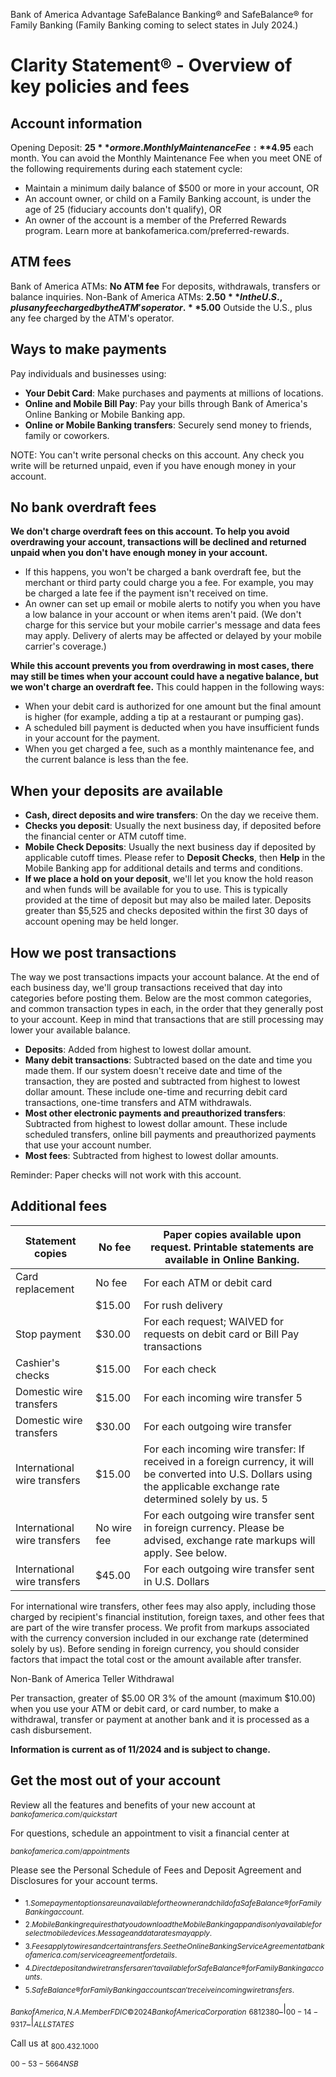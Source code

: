 Bank of America Advantage SafeBalance Banking® and SafeBalance® for Family Banking (Family Banking coming to select states in July 2024.)

# Clarity Statement® - Overview of key policies and fees

## Account information

Opening Deposit: **$25** or more.
Monthly Maintenance Fee: **$4.95** each month. You can avoid the Monthly Maintenance Fee when you meet ONE of the following requirements during each statement cycle:

 - Maintain a minimum daily balance of $500 or more in your account, OR
 - An account owner, or child on a Family Banking account, is under the age of 25 (fiduciary accounts don't
qualify), OR
 - An owner of the account is a member of the Preferred Rewards program. Learn more at
bankofamerica.com/preferred-rewards.

## ATM fees

Bank of America ATMs: **No ATM fee** For deposits, withdrawals, transfers or balance inquiries.
Non-Bank of America ATMs: **$2.50** In the U.S., plus any fee charged by the ATM's operator. **$5.00** Outside the 
U.S., plus any fee charged by the ATM's operator.

## Ways to make payments

Pay individuals and businesses using:

 - **Your Debit Card**: Make purchases and payments at millions of locations.
 - **Online and Mobile Bill Pay**: Pay your bills through Bank of America's Online Banking or Mobile Banking app.
 - **Online or Mobile Banking transfers**: Securely send money to friends, family or coworkers.

NOTE: You can't write personal checks on this account. Any check you write will be returned unpaid, even if you have enough money in your account.

## No bank overdraft fees

**We don't charge overdraft fees on this account. To help you avoid overdrawing your account, transactions will be declined and returned unpaid when you don't have enough money in your account.**

 - If this happens, you won't be charged a bank overdraft fee, but the merchant or third party could charge you a fee. For example, you may be charged a late fee if the payment isn't received on time.
 - An owner can set up email or mobile alerts to notify you when you have a low balance in your account or when items aren't paid. (We don't charge for this service but your mobile carrier's message and data fees may apply. Delivery of alerts may be affected or delayed by your mobile carrier's coverage.)

**While this account prevents you from overdrawing in most cases, there may still be times when your account could have a negative balance, but we won't charge an overdraft fee.** This could happen in the following ways:

 - When your debit card is authorized for one amount but the final amount is higher (for example, adding a tip at a restaurant or pumping gas).
 - A scheduled bill payment is deducted when you have insufficient funds in your account for the payment.
 - When you get charged a fee, such as a monthly maintenance fee, and the current balance is less than the fee.

## When your deposits are available

 - **Cash, direct deposits and wire transfers**: On the day we receive them.
 - **Checks you deposit**: Usually the next business day, if deposited before the financial center or ATM cutoff time.
 - **Mobile Check Deposits**: Usually the next business day if deposited by applicable cutoff times. Please refer to **Deposit Checks**, then **Help** in the Mobile Banking app for additional details and terms and conditions.
 - **If we place a hold on your deposit**, we'll let you know the hold reason and when funds will be available for you to use. This is typically provided at the time of deposit but may also be mailed later. Deposits greater than $5,525 and checks deposited within the first 30 days of account opening may be held longer.

## How we post transactions

The way we post transactions impacts your account balance. At the end of each business day, we'll group transactions received that day into categories before posting them. Below are the most common categories, and common transaction types in each, in the order that they generally post to your account. Keep in mind that transactions that are still processing may lower your available balance.

 - **Deposits**: Added from highest to lowest dollar amount.
 - **Many debit transactions**: Subtracted based on the date and time you made them. If our system doesn't receive date and time of the transaction, they are posted and subtracted from highest to lowest dollar amount. These include one-time and recurring debit card transactions, one-time transfers and ATM withdrawals.
 - **Most other electronic payments and preauthorized transfers**: Subtracted from highest to lowest dollar amount. These include scheduled transfers, online bill payments and preauthorized payments that use your account number.
 - **Most fees**: Subtracted from highest to lowest dollar amounts.

Reminder: Paper checks will not work with this account.

## Additional fees

| Statement copies             | No fee      | Paper copies available upon request. Printable statements are available in Online Banking.                                                                               |
|------------------------------|-------------|--------------------------------------------------------------------------------------------------------------------------------------------------------------------------|
| Card replacement             | No fee      | For each ATM or debit card                                                                                                                                               |
|                              | $15.00      | For rush delivery                                                                                                                                                        |
| Stop payment                 | $30.00      | For each request; WAIVED for requests on debit card or Bill Pay transactions                                                                                             |
| Cashier's checks             | $15.00      | For each check                                                                                                                                                           |
| Domestic wire transfers      | $15.00      | For each incoming wire transfer 5                                                                                                                                        |
| Domestic wire transfers      | $30.00      | For each outgoing wire transfer                                                                                                                                          |
| International wire transfers | $15.00      | For each incoming wire transfer: If received in a foreign currency, it will be converted into U.S. Dollars using the applicable exchange rate determined solely by us. 5 |
| International wire transfers | No wire fee | For each outgoing wire transfer sent in foreign currency. Please be advised, exchange rate markups will apply. See below.                                                |
| International wire transfers | $45.00      | For each outgoing wire transfer sent in U.S. Dollars                                                                                                                     |

For international wire transfers, other fees may also apply, including those charged by recipient's financial institution, foreign taxes, and other fees that are part of the wire transfer process. We profit from markups associated with the currency conversion included in our exchange rate (determined solely by us). Before sending in foreign currency, you should consider factors that impact the total cost or the amount available after transfer.

Non-Bank of America Teller Withdrawal

Per transaction, greater of $5.00 OR 3% of the amount (maximum $10.00) when you use your ATM or debit card, or card number, to make a withdrawal, transfer or payment at another bank and it is processed as a cash disbursement.

**Information is current as of 11/2024 and is subject to change.**

## Get the most out of your account

Review all the features and benefits of your new account at $_{bankofamerica.com/quickstart}$

For questions, schedule an appointment to visit a financial center at

$_{bankofamerica.com/appointments}$

Please see the Personal Schedule of Fees and Deposit Agreement and Disclosures for your account terms.

- $_{1. Some payment options are unavailable for the owner and child of a SafeBalance® for Family Banking account.}$
- $_{2. Mobile Banking requires that you download the Mobile Banking app and is only available for select mobile devices. Message and data rates may apply.}$
- $_{3. Fees apply to wires and certain transfers. See the Online Banking Service Agreement at bankofamerica.com/serviceagreement for details.}$
- $_{4. Direct deposit and wire transfers aren't available for SafeBalance® for Family Banking accounts.}$
- $_{5. SafeBalance® for Family Banking accounts can't receive incoming wire transfers.}$

$_{Bank of America, N.A. Member FDIC © 2024 Bank of America Corporation}$ $_{6812380 }$$\_{|}$$_{ 00-14-9317 }$$\_{|}$$_{ ALL STATES}$

Call us at $_{800.432.1000}$

$_{00-53-5664NSB}$